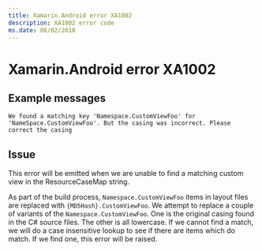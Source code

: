 ```yaml
---
title: Xamarin.Android error XA1002
description: XA1002 error code
ms.date: 08/02/2018
---
```

# Xamarin.Android error XA1002

## Example messages

```
We found a matching key 'Namespace.CustomViewFoo' for 'NameSpace.CustomViewFoo'. But the casing was incorrect. Please correct the casing
```

## Issue

This error will be emitted when we are unable to find a matching custom view in the
ResourceCaseMap string.

As part of the build process, `Namespace.CustomViewFoo` items in layout files are
replaced with `{MD5Hash}.CustomViewFoo`. We attempt to replace a couple of variants
of the `Namespace.CustomViewFoo`. One is the original casing found in the C# source
files. The other is all lowercase. If we cannot find a match, we will do a case
insensitive lookup to see if there are items which do match. If we find one, this
error will be raised.